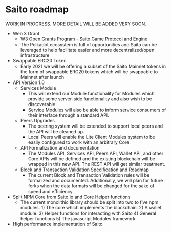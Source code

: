 # Saito roadmap

WORK IN PROGRESS. MORE DETAIL WILL BE ADDED VERY SOON.

* Web 3 Grant
  * [W3 Open Grants Program - Saito Game Protocol and Engine](https://github.com/w3f/Open-Grants-Program/blob/master/applications/saito-game-protocol-and-engine.md)
  * The Polkadot ecosystem is full of opportunities and Saito can be leveraged to help facilitate easier and more decentralized/open infrastructure
* Swappable ERC20 Token
  * Early 2021 we will be offering a subset of the Saito Mainnet tokens in the form of swappable ERC20 tokens which will be swappable to Mainnet after launch
* API Version 1.0
  * Services Module
    * This will extend our Module functionality for Modules which provide some server-side functionality and also wish to be discoverable
    * Service Modules will also be able to inform service consumers of their interface through a standard API.
  * Peers Upgrades
    * The peering system will be extended to support local peers and the API will be cleaned up.
    * Local Peers will enable the Lite Client Modules system to be easily configured to work with an arbitrary Core.
  * API Formalization and documentation
    * The Modules API, Services API, Peers API, Wallet API, and other Core APIs will be defined and the existing blockchain will be wrapped in this new API. The REST API will get similar treatment.
  * Block and Transaction Validation Specification and Roadmap
    * The current Block and Transaction Validation rules will be formalized and documented. Additionally, we will plan for future forks when the data formats will be changed for the sake of speed and efficiency.
* Split NPM Core from Saito.io and Core Helper functions
  * The current monolithic library should be split into two to five npm modules. 1) The core which implements the blockchain. 2) A wallet module. 3) Helper functions for interacting with Saito 4) General helper functions 5) The javascript Modules framework.
* High performance implementation of Saito